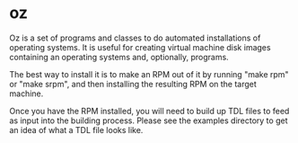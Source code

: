 # oz
Oz is a set of programs and classes to do automated installations of
operating systems.  It is useful for creating virtual machine disk
images containing an operating systems and, optionally, programs.

The best way to install it is to make an RPM out of it by running "make rpm"
or "make srpm", and then installing the resulting RPM on the target machine.

Once you have the RPM installed, you will need to build up TDL files to feed
as input into the building process.  Please see the examples directory to get
an idea of what a TDL file looks like.
